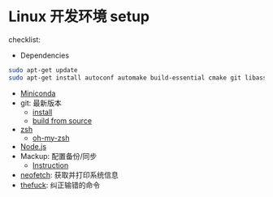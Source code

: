 # Linux 开发环境 setup

checklist:

- Dependencies
```bash
sudo apt-get update
sudo apt-get install autoconf automake build-essential cmake git libass-dev libbz2-dev libfontconfig1-dev libfreetype6-dev libfribidi-dev libharfbuzz-dev libjansson-dev liblzma-dev libmp3lame-dev libogg-dev libopus-dev libsamplerate-dev libspeex-dev libtheora-dev libtool libtool-bin libvorbis-dev libx264-dev libxml2-dev m4 make nasm patch pkg-config tar yasm zlib1g-dev python python3 python3-pip
```
- [Miniconda](https://docs.conda.io/en/latest/miniconda.html)
- git: 最新版本
    - [install](https://git-scm.com/download/linux)
    - [build from source](https://git-scm.com/book/en/v2/Getting-Started-Installing-Git)
- [zsh](https://www.zsh.org/)
    - [oh-my-zsh](https://github.com/Maoxie/Notes/blob/master/docs/Skills/Linux/zsh%E5%B8%B8%E7%94%A8%E6%8F%92%E4%BB%B6.md)
- [Node.js](https://nodejs.org/en/download/)
- Mackup: 配置备份/同步
    - [Instruction](https://github.com/Maoxie/Notes/blob/master/docs/Skills/Linux/Mackup%20%E5%90%8C%E6%AD%A5linux%E9%85%8D%E7%BD%AE.md) 
- [neofetch](https://github.com/dylanaraps/neofetch): 获取并打印系统信息
- [thefuck](https://github.com/nvbn/thefuck): 纠正输错的命令
